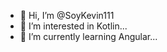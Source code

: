 - 👋 Hi, I’m @SoyKevin111
- 👀 I’m interested in Kotlin...
- 🌱 I’m currently learning Angular...

<!---
SoyKevin111/SoyKevin111 is a ✨ special ✨ repository because its `README.md` (this file) appears on your GitHub profile.
You can click the Preview link to take a look at your changes.
--->
